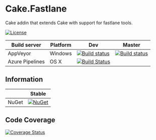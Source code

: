 # Cake.Fastlane

Cake addin that extends Cake with support for fastlane tools.

[![License](http://img.shields.io/:license-mit-blue.svg)](https://raw.githubusercontent.com/cake-contrib/Cake.Fastlane/master/LICENSE)

| Build server                | Platform     | Dev    | Master             |
|-----------------------------|--------------|--------------|---------------------------------------------------------------------------------------------------------------------------|
| AppVeyor                    | Windows      |  [![Build status](https://ci.appveyor.com/api/projects/status/xrvk17ecldx2c3kk/branch/dev?svg=true)](https://ci.appveyor.com/project/cake-contrib/cake-fastlane/branch/dev) | [![Build status](https://ci.appveyor.com/api/projects/status/xrvk17ecldx2c3kk/branch/master?svg=true)](https://ci.appveyor.com/project/cake-contrib/cake-fastlane/branch/master) |
| Azure Pipelines             | OS X         | [![Build Status](https://dev.azure.com/RLittlesII/Cake.Fastlane/_apis/build/status/Cake.Fastlane)](https://dev.azure.com/cake-contrib/Cake.Fastlane/_build/latest?definitionId=1) | |

## Information

| | Stable |
|---|---|
|NuGet|[![NuGet](https://img.shields.io/nuget/v/Cake.Fastlane.svg)](https://www.nuget.org/packages/Cake.Fastlane)

## Code Coverage

[![Coverage Status](https://coveralls.io/repos/github/cake-contrib/Cake.Fastlane/badge.svg?branch=dev)](https://coveralls.io/github/cake-contrib/Cake.Fastlane?branch=dev)
